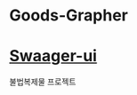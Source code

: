 # Goods-Grapher
# <a href="http://bike.vitasoft.co.kr:8082/swagger-ui/index.html#/">Swaager-ui</a>
불법복제물 프로젝트



